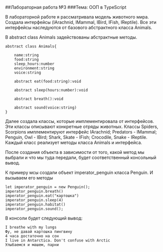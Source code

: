 ##Лабораторная работа №3
###Тема: ООП в TypeScript

В лабораторной работе я рассматривала модель животного мира. Создала интерфейсы (IArachnid, IMammal, IBird, IFish,  IReptile).
Все эти интерфейсы наследуются от базового абстрактного класса Animals. 

В abstract class Animals задействованы абстрактные методы.

    abstract class Animals{
        
        name:string
        food:string
        sleep_hours:number
        environment:string
        voice:string
    
        abstract eat(food:string):void
    
        abstract sleep(hours:number):void
    
        abstract breath():void
    
        abstract sound(voice:string)
    }

Далее создала классы, которые имплементировала от интерфейсов. Эти классы описывают конкретные отряды животных.
Классы Spiders, Scorpions имплементируют интерфейс IArachnid; Predators - IMammal; 
Penguin, Owl - IBird; Shark, Skate - IFish; Crocodile, Snake - IReptile. 
Каждый класс реализует методы класса Animals и интерфейса.

После создания объекта в зависимости от того, какой метод мы выбрали 
и что мы туда передали, будет соответственный консольный вывод. 

К примеру мсы создали объект imperator_penguin класса Penguin. И вызываем его методы

    let imperator_penguin = new Penguin();
    imperator_penguin.breath()
    imperator_penguin.eat("картошка")
    imperator_penguin.sleep(4)
    imperator_penguin.habitat()
    imperator_penguin.sound();
    
В консоли будет следующий вывод:
    
    I breathe with my lungs
    Фу, не давай картошка пингвину
    4 часа достаточно на сон 
    I live in Antarctica. Don't confuse with Arctic
    Улыбаемся и машем, парни




    
